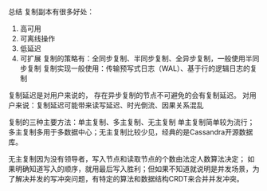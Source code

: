 总结
复制副本有很多好处：
1. 高可用
2. 可离线操作
3. 低延迟
4. 可扩展
   复制的策略有：全同步复制、半同步复制、全异步复制，一般使用半同步复制
   复制实现一般使用：传输预写式日志（WAL）、基于行的逻辑日志的复制

复制延迟是对用户来说的， 存在异步复制的节点不可避免的会有复制延迟。
对用户来说：复制延迟可能带来读写延迟、时光倒流、因果关系混乱

复制的三种主要方法：单主复制、多主复制、无主复制
单主复制简单较为流行；多主复制多用于多数据中心；无主复制比较少见，经典的是Cassandra开源数据库。

无主复制因为没有领导者，写入节点和读取节点的个数由法定人数算法决定；
如果明确知道写入的顺序，就用最后写入胜利；但如果不知道就说明是并发场景，为了解决并发的写冲突问题，有特定的算法和数据结构CRDT来合并并发冲突。
